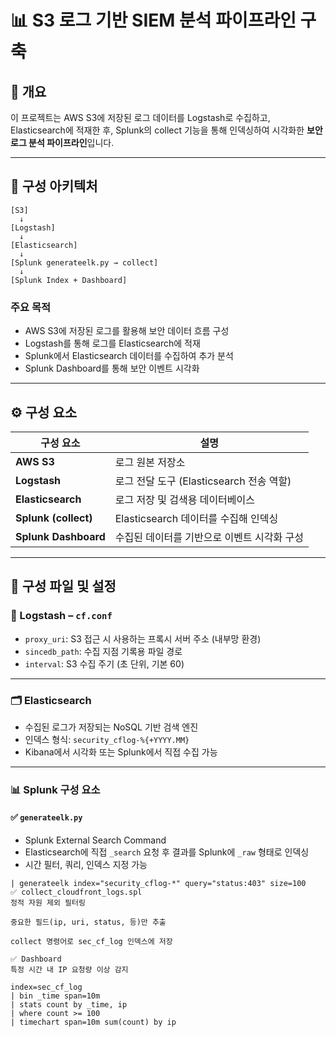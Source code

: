 # 📊 S3 로그 기반 SIEM 분석 파이프라인 구축

## 📝 개요

이 프로젝트는 AWS S3에 저장된 로그 데이터를 Logstash로 수집하고,  
Elasticsearch에 적재한 후, Splunk의 collect 기능을 통해 인덱싱하여 시각화한 **보안 로그 분석 파이프라인**입니다.

---

## 🔧 구성 아키텍처

```
[S3]  
  ↓  
[Logstash]  
  ↓  
[Elasticsearch]  
  ↓  
[Splunk generateelk.py → collect]  
  ↓  
[Splunk Index + Dashboard]
```



### 주요 목적

- AWS S3에 저장된 로그를 활용해 보안 데이터 흐름 구성
- Logstash를 통해 로그를 Elasticsearch에 적재
- Splunk에서 Elasticsearch 데이터를 수집하여 추가 분석
- Splunk Dashboard를 통해 보안 이벤트 시각화

---

## ⚙️ 구성 요소

| 구성 요소         | 설명 |
|------------------|------|
| **AWS S3**       | 로그 원본 저장소 |
| **Logstash**     | 로그 전달 도구 (Elasticsearch 전송 역할) |
| **Elasticsearch**| 로그 저장 및 검색용 데이터베이스 |
| **Splunk (collect)** | Elasticsearch 데이터를 수집해 인덱싱 |
| **Splunk Dashboard** | 수집된 데이터를 기반으로 이벤트 시각화 구성 |

---

## 📁 구성 파일 및 설정

### 🔧 Logstash – `cf.conf`

- `proxy_uri`: S3 접근 시 사용하는 프록시 서버 주소 (내부망 환경)
- `sincedb_path`: 수집 지점 기록용 파일 경로
- `interval`: S3 수집 주기 (초 단위, 기본 60)

---

### 🗂️ Elasticsearch

- 수집된 로그가 저장되는 NoSQL 기반 검색 엔진
- 인덱스 형식: `security_cflog-%{+YYYY.MM}`
- Kibana에서 시각화 또는 Splunk에서 직접 수집 가능

---

### 📊 Splunk 구성 요소

#### ✅ `generateelk.py`
- Splunk External Search Command
- Elasticsearch에 직접 `_search` 요청 후 결과를 Splunk에 `_raw` 형태로 인덱싱
- 시간 필터, 쿼리, 인덱스 지정 가능

```spl
| generateelk index="security_cflog-*" query="status:403" size=100
✅ collect_cloudfront_logs.spl
정적 자원 제외 필터링

중요한 필드(ip, uri, status, 등)만 추출

collect 명령어로 sec_cf_log 인덱스에 저장

✅ Dashboard
특정 시간 내 IP 요청량 이상 감지

index=sec_cf_log
| bin _time span=10m
| stats count by _time, ip
| where count >= 100
| timechart span=10m sum(count) by ip
